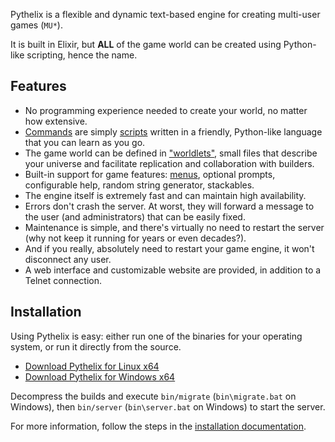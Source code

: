 Pythelix is a flexible and dynamic text-based engine for creating multi-user games (`MU*`).

It is built in Elixir, but **ALL** of the game world can be created using Python-like scripting, hence the name.

## Features

- No programming experience needed to create your world, no matter how extensive.
- [Commands](./command.md) are simply [scripts](./scripting.md) written in a friendly, Python-like language that you can learn as you go.
- The game world can be defined in ["worldlets"](./worldlet.md), small files that describe your universe and facilitate replication and collaboration with builders.
- Built-in support for game features: [menus](./menus.md), optional prompts, configurable help, random string generator, stackables.
- The engine itself is extremely fast and can maintain high availability.
- Errors don't crash the server. At worst, they will forward a message to the user (and administrators) that can be easily fixed.
- Maintenance is simple, and there's virtually no need to restart the server (why not keep it running for years or even decades?).
- And if you really, absolutely need to restart your game engine, it won't disconnect any user.
- A web interface and customizable website are provided, in addition to a Telnet connection.

## Installation

Using Pythelix is easy: either run one of the binaries for your operating system, or run it directly from the source.

- [Download Pythelix for Linux x64](https://github.com/vincent-lg/pythelix/releases/download/latest-linux/pythelix-linux.tar.gz)
- [Download Pythelix for Windows x64](https://github.com/vincent-lg/pythelix/releases/download/latest-windows/pythelix-windows.zip)

Decompress the builds and execute `bin/migrate` (`bin\migrate.bat` on Windows), then `bin/server` (`bin\server.bat` on Windows) to start the server.

For more information, follow the steps in the [installation documentation](./installing.md).
